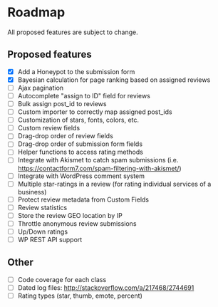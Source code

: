 # Roadmap

All proposed features are subject to change.

## Proposed features

- [x] Add a Honeypot to the submission form
- [x] Bayesian calculation for page ranking based on assigned reviews
- [ ] Ajax pagination
- [ ] Autocomplete "assign to ID" field for reviews
- [ ] Bulk assign post_id to reviews
- [ ] Custom importer to correctly map assigned post_ids
- [ ] Customization of stars, fonts, colors, etc.
- [ ] Custom review fields
- [ ] Drag-drop order of review fields
- [ ] Drag-drop order of submission form fields
- [ ] Helper functions to access rating methods
- [ ] Integrate with Akismet to catch spam submissions (i.e. https://contactform7.com/spam-filtering-with-akismet/)
- [ ] Integrate with WordPress comment system
- [ ] Multiple star-ratings in a review (for rating individual services of a business)
- [ ] Protect review metadata from Custom Fields
- [ ] Review statistics
- [ ] Store the review GEO location by IP
- [ ] Throttle anonymous review submissions
- [ ] Up/Down ratings
- [ ] WP REST API support

## Other
- [ ] Code coverage for each class
- [ ] Dated log files: http://stackoverflow.com/a/217468/2744691
- [ ] Rating types (star, thumb, emote, percent)
